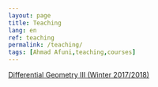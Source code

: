 ```yaml
---
layout: page
title: Teaching
lang: en
ref: teaching
permalink: /teaching/
tags: [Ahmad Afuni,teaching,courses]
---
```


[Differential Geometry III (Winter 2017/2018)](http://geometricanalysis.mi.fu-berlin.de/teaching/teaching-WS1718.html)
